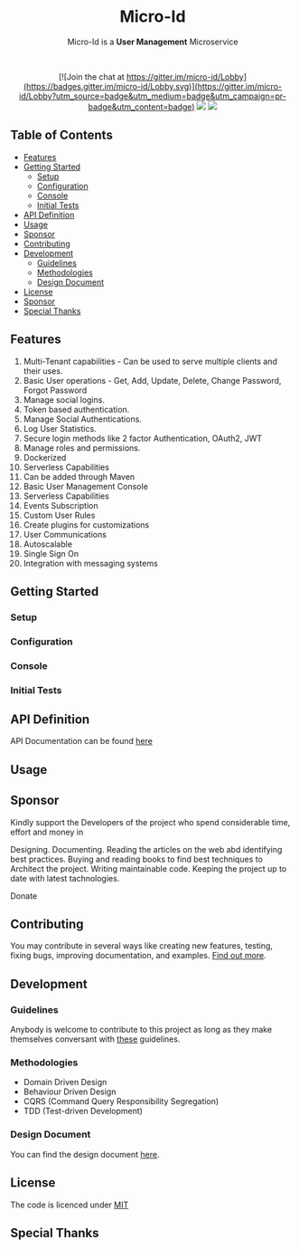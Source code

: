 <h1 align="center">Micro-Id</h1> 

<p align="center">
  Micro-Id is a <strong>User Management</strong> Microservice
</p>
<br />
<div align="center">
  
[![Join the chat at https://gitter.im/micro-id/Lobby](https://badges.gitter.im/micro-id/Lobby.svg)](https://gitter.im/micro-id/Lobby?utm_source=badge&utm_medium=badge&utm_campaign=pr-badge&utm_content=badge)  <a href="https://codefinity.gitbooks.io/micro-id"><img src="https://img.shields.io/badge/GitBook-Enabled-yellow.svg"></a>  <a href="https://opensource.org/licenses/MIT"><img src="https://img.shields.io/badge/license-MIT-blue.svg"></a>

</div>


## Table of Contents

  * [Features](#features)
  * [Getting Started](#getting-started)
      * [Setup](#setup)
      * [Configuration](#configuration)
      * [Console](#console)
      * [Initial Tests](#initial-tests)
  * [API Definition](#api-definition)
  * [Usage](#usage)
  * [Sponsor](#sponsor)
  * [Contributing](#contributing)
  * [Development](#development)
    * [Guidelines](#guidelines)
    * [Methodologies](#methodologies)
    * [Design Document](#design-document)
  * [License](#license)
  * [Sponsor](#sponsor)  
  * [Special Thanks](#special-thanks)



## Features

1. Multi-Tenant capabilities - Can be used to serve multiple clients and their uses.
2. Basic User operations - Get, Add, Update, Delete, Change Password, Forgot Password
3. Manage social logins.
4. Token based authentication.
5. Manage Social Authentications.
6. Log User Statistics.
7. Secure login methods like 2 factor Authentication, OAuth2, JWT
8. Manage roles and permissions.
9. Dockerized
10. Serverless Capabilities
11. Can be added through Maven
12. Basic User Management Console
13. Serverless Capabilities
14. Events Subscription
15. Custom User Rules
16. Create plugins for customizations
17. User Communications
18. Autoscalable
19. Single Sign On
20. Integration with messaging systems

## Getting Started

### Setup

### Configuration

### Console

### Initial Tests

## API Definition

API Documentation can be found [here](https://codefinity.gitbooks.io/micro-id-api/content/)

## Usage

## Sponsor

Kindly support the Developers of the project who spend considerable time, effort and money in

Designing.
Documenting.
Reading the articles on the web abd identifying best practices.
Buying and reading books to find best techniques to Architect the project.
Writing maintainable code.
Keeping the project up to date with latest tachnologies.

Donate

## Contributing
You may contribute in several ways like creating new features, testing, fixing bugs, improving documentation, and examples. [Find out more](https://github.com/codefinity/micro-id/wiki/Contributing).

## Development

### Guidelines

Anybody is welcome to contribute to this project as long as they make themselves conversant with [these](https://github.com/codefinity/micro-id/wiki/Guidelines) guidelines.

### Methodologies
  * Domain Driven Design
  * Behaviour Driven Design
  * CQRS (Command Query Responsibility Segregation)
  * TDD (Test-driven Development)
  
### Design Document

You can find the design document <a href="https://docs.google.com/document/d/1wvP54ux3oxZCB2isZbwMjo3kQ1b-efL1p2AYQ4UU0l4/edit?usp=sharing" target="_blank">here</a>.


## License

The code is licenced under [MIT](LICENSE)

## Special Thanks
